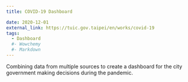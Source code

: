 ```yaml
---
title: COVID-19 Dashboard

date: 2020-12-01
external_link: https://tuic.gov.taipei/en/works/covid-19
tags:
  - Dashboard
  #- Wowchemy
  #- Markdown
---
```


Combining data from multiple sources to create a dashboard for the city government making decisions during the pandemic.

<!--more-->
